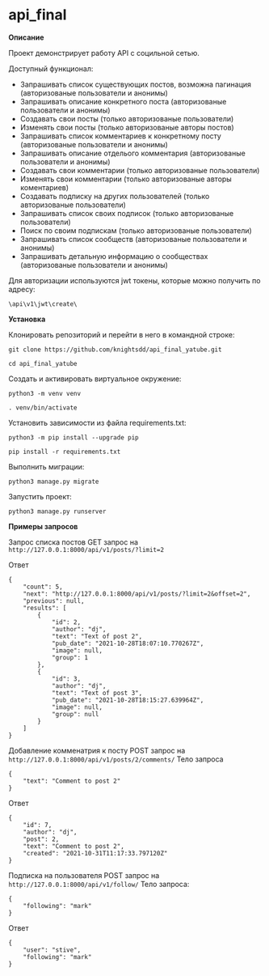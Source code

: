 # api_final

**Описание**

Проект демонстрирует работу API с социльной сетью.

Доступный функционал:

- Запрашивать список существующих постов, возможна пагинация (авторизованые пользователи и анонимы)
- Запрашивать описание конкретного поста (авторизованые пользователи и анонимы)
- Создавать свои посты (только авторизованые пользователи)
- Изменять свои посты (только авторизованые авторы постов)
- Запрашивать список комментариев к конкретному посту (авторизованые пользователи и анонимы)
- Запрашивать описание отделього комментария (авторизованые пользователи и анонимы)
- Создавать свои комментарии (только авторизованые пользователи)
- Изменять свои комментарии (только авторизованые авторы коментариев)
- Создавать подписку на других пользователей (только авторизованые пользователи)
- Запрашивать список своих подписок (только авторизованые пользователи)
- Поиск по своим подпискам (только авторизованые пользователи)
- Запрашивать список сообществ (авторизованые пользователи и анонимы)
- Запрашивать детальную информацию о сообществах (авторизованые пользователи и анонимы)

Для авторизации используются jwt токены, которые можно получить по адресу:
```
\api\v1\jwt\create\
```

**Установка**

Клонировать репозиторий и перейти в него в командной строке:

```
git clone https://github.com/knightsdd/api_final_yatube.git

cd api_final_yatube
```


Cоздать и активировать виртуальное окружение:
```
python3 -m venv venv

. venv/bin/activate
```


Установить зависимости из файла requirements.txt:

```
python3 -m pip install --upgrade pip

pip install -r requirements.txt
```


Выполнить миграции:
```
python3 manage.py migrate
```


Запустить проект:
```
python3 manage.py runserver
```

**Примеры запросов**

Запрос списка постов
GET запрос на ```http://127.0.0.1:8000/api/v1/posts/?limit=2```

Ответ
```
{
    "count": 5,
    "next": "http://127.0.0.1:8000/api/v1/posts/?limit=2&offset=2",
    "previous": null,
    "results": [
        {
            "id": 2,
            "author": "dj",
            "text": "Text of post 2",
            "pub_date": "2021-10-28T18:07:10.770267Z",
            "image": null,
            "group": 1
        },
        {
            "id": 3,
            "author": "dj",
            "text": "Text of post 3",
            "pub_date": "2021-10-28T18:15:27.639964Z",
            "image": null,
            "group": null
        }
    ]
}
```
Добавление комменатрия к посту
POST запрос на ```http://127.0.0.1:8000/api/v1/posts/2/comments/```
Тело запроса
```
{
    "text": "Comment to post 2"
}
```
Ответ
```
{
    "id": 7,
    "author": "dj",
    "post": 2,
    "text": "Comment to post 2",
    "created": "2021-10-31T11:17:33.797120Z"
}
```
Подписка на пользователя
POST запрос на ```http://127.0.0.1:8000/api/v1/follow/```
Тело запроса:
```
{
    "following": "mark"
}
```
Ответ
```
{
    "user": "stive",
    "following": "mark"
}
```
